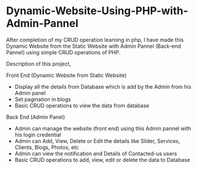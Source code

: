 # Dynamic-Website-Using-PHP-with-Admin-Pannel

After completion of my CRUD operation learning in php, I have made this Dynamic Website from the Static Website with Admin Pannel (Back-end Pannel) using simple CRUD operations of PHP.

Description of this project,

Front End (Dynamic Website from Static Website)
- Display all the details from Database which is add by the Admin from his Admin panel
- Set pagination in blogs
- Basic CRUD operations to view the data from database
  
Back End (Admin Panel)
- Admin can manage the website (front end) using this Admin pannel with his login credential
- Admin can Add, View, Delete or Edit the details like Slider, Services, Clients, Blogs, Photos, etc
- Admin can view the notification and Details of Contacted-us users
- Basic CRUD operations to add, view, edit or delete the data to Database
